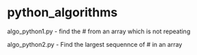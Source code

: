 # python_algorithms

algo_python1.py - find the # from an array which is not repeating

algo_python2.py - Find the largest sequennce of # in an array
